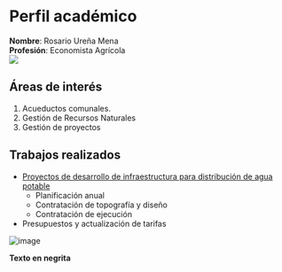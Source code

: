 # Perfil académico
**Nombre**: Rosario Ureña Mena  
**Profesión**: Economista Agrícola  
![](Río.jpg)
## Áreas de interés
1. Acueductos comunales.  
2. Gestión de Recursos Naturales
3. Gestión de proyectos  

## Trabajos realizados
- [Proyectos de desarrollo de infraestructura para distribución de agua potable](https://dota.go.cr/munet/?page_id=510)  
    - Planificación anual
    - Contratación de topografía y diseño
    - Contratación de ejecución    
- Presupuestos y actualización de tarifas 


![image](https://user-images.githubusercontent.com/111821645/186048957-5e429a26-4500-4b89-82db-f76f980ebf3d.png)

<strong>Texto en negrita</strong>

